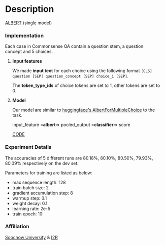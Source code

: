 # Description

[ALBERT](https://arxiv.org/abs/1909.11942) (single model)



### Implementation

Each case in Commonsense QA contain a question stem, a question concept and 5 choices.

1.  **Input features**

    We made **input text** for each choice using the following format  `[CLS] question [SEP] question_concept [SEP] choice_i [SEP]`.

    The **token_type_ids** of choice tokens are set to 1, other tokens are set to 0.

2.  **Model**

    Our model are similar to [huggingface's AlbertForMultipleChoice](https://huggingface.co/transformers/_modules/transformers/models/albert/modeling_albert.html#AlbertForMultipleChoice.forward) to the task.

    input_feature =**albert**=> pooled_output =**classifier**=> score

    [CODE](https://github.com/Zaaachary/CSQA)

### Experiment Details

The accuracies of 5 different runs are 80.18%, 80.10%, 80.50%, 79.93%, 80.09% respectively on the dev set.

Parameters for training are listed as below:

-   max sequence length: 128
-   train batch size: 2
-   gradient accumulation step: 8
-   warmup step: 0.1
-   weight decay: 0.1
-   learning rate: 2e-5
-   train epoch: 10



### Affiliation

[Soochow University](https://www.suda.edu.cn/) & [I2R](https://www.a-star.edu.sg/i2r)
